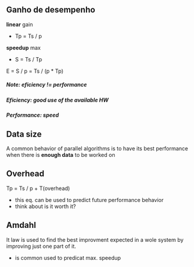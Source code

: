 ## Ganho de desempenho
**linear** gain   
  - Tp = Ts / p   

**speedup** max   
  - S = Ts / Tp   

E = S / p = Ts / (p * Tp)   

##### **Note:** eficiency != performance  
##### **Eficiency**: good use of the available HW  
##### **Performance**: speed   

## Data size
A common behavior of parallel algorithms is to have its best performance when there is **enough data** to be worked on  

## Overhead
Tp = Ts / p + T(overhead)   
  - this eq. can be used to predict future performance behavior   
  - think about is it worth it?   

## Amdahl
It law is used to find the best improvment expected in a wole system by improving just one part of it.  
  - is common used to predicat max. speedup   
